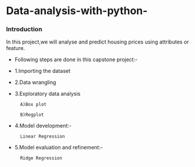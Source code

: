 # Data-analysis-with-python-

### Introduction 

In this project,we will analyse and predict housing prices using attributes or feature.

- Following steps are done in this capstone project:-

- 1.Importing the dataset 

- 2.Data wrangling 

- 3.Exploratory data analysis 

        A)Box plot

        B)Regplot

- 4.Model development:-

        Linear Regression 

- 5.Model evaluation and refinement:-

        Ridge Regression 
